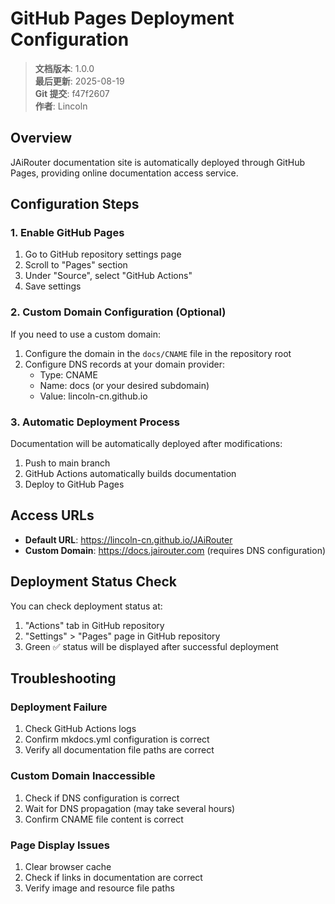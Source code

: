 ﻿# GitHub Pages Deployment Configuration

<!-- 版本信息 -->
> **文档版本**: 1.0.0  
> **最后更新**: 2025-08-19  
> **Git 提交**: f47f2607  
> **作者**: Lincoln
<!-- /版本信息 -->



## Overview

JAiRouter documentation site is automatically deployed through GitHub Pages, providing online documentation access service.

## Configuration Steps

### 1. Enable GitHub Pages

1. Go to GitHub repository settings page
2. Scroll to "Pages" section
3. Under "Source", select "GitHub Actions"
4. Save settings

### 2. Custom Domain Configuration (Optional)

If you need to use a custom domain:

1. Configure the domain in the `docs/CNAME` file in the repository root
2. Configure DNS records at your domain provider:
   - Type: CNAME
   - Name: docs (or your desired subdomain)
   - Value: lincoln-cn.github.io

### 3. Automatic Deployment Process

Documentation will be automatically deployed after modifications:

1. Push to main branch
2. GitHub Actions automatically builds documentation
3. Deploy to GitHub Pages

## Access URLs

- **Default URL**: https://lincoln-cn.github.io/JAiRouter
- **Custom Domain**: https://docs.jairouter.com (requires DNS configuration)

## Deployment Status Check

You can check deployment status at:

1. "Actions" tab in GitHub repository
2. "Settings" > "Pages" page in GitHub repository
3. Green ✅ status will be displayed after successful deployment

## Troubleshooting

### Deployment Failure

1. Check GitHub Actions logs
2. Confirm mkdocs.yml configuration is correct
3. Verify all documentation file paths are correct

### Custom Domain Inaccessible

1. Check if DNS configuration is correct
2. Wait for DNS propagation (may take several hours)
3. Confirm CNAME file content is correct

### Page Display Issues

1. Clear browser cache
2. Check if links in documentation are correct
3. Verify image and resource file paths